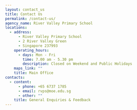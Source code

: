```yaml
---
layout: contact_us
title: Contact Us
permalink: /contact-us/
agency_name: River Valley Primary School
locations:
  - address:
      - River Valley Primary School
      - 2 River Valley Green
      - Singapore 237993
    operating_hours:
      - days: Mon - Fri
        time: 7.00 am - 5.30 pm
        description: Closed on Weekend and Public Holidays
    maps_link: ""
    title: Main Office
contacts:
  - content:
      - phone: +65 6737 1785
      - email: rvps@moe.edu.sg
      - other: ""
    title: General Enquiries & Feedback
---
```

